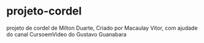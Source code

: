 # projeto-cordel
 projeto de cordel de Milton Duarte, Criado por Macaulay Vitor, com ajudade do canal CursoemVideo do Gustavo Guanabara 
